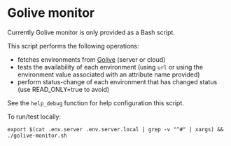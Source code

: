 # Golive monitor

Currently Golive monitor is only provided as a Bash script.

This script performs the following operations:

- fetches environments from [Golive](https://marketplace.atlassian.com/apps/1212239/?tab=overview&hosting=cloud) (server or cloud)
- tests the availability of each environment (using `url` or using the environment value associated with an attribute name provided)
- perform status-change of each environment that has changed status (use READ_ONLY=true to avoid)

See the `help_debug` function for help configuration this script.

To run/test locally:

```shell
export $(cat .env.server .env.server.local | grep -v "^#" | xargs) && ./golive-monitor.sh 
```
